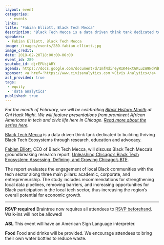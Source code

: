 ```yaml
---
layout: event
categories: 
  - events
links:
title: "Fabian Elliott, Black Tech Mecca"
description: "Black Tech Mecca is a data driven think tank dedicated to building thriving Black Tech Ecosystems through research, education and advocacy. Fabian Elliott, CEO of Black Tech Mecca, will discuss Black Tech Mecca’s groundbreaking research report, Unleashing Chicago’s Black Tech Ecosystem: Assessing, Defining, and Growing Chicago’s BTE."
speakers:
 - Fabian Elliott, Black Tech Mecca
image: /images/events/289-fabian-elliott.jpg
image_credit: 
date: 2018-02-20T18:00:00-06:00
event_id: 289
youtube_id: djrEFUsjARY
agenda: https://docs.google.com/document/d/1mfNdireyRIK4extGKLuzW9NdPdRDzmKtnj8rU7pV5Ms/edit#
sponsor: <a href='https://www.civisanalytics.com'>Civis Analytics</a>
asl_provided: true
tags: 
 - equity
 - 'data analytics'
published: true
---
```


*For the month of February, we will be celebrating [Black History Month](https://en.wikipedia.org/wiki/Black_History_Month) at Chi Hack Night. We will feature presentations from prominent African Americans in tech and civic life here in Chicago. [Read more about the series here](https://chihacknight.org/blog/2018/02/02/introducing-black-history-month-speaker-series.html).*

[Black Tech Mecca](https://www.blacktechmecca.org/) is a data driven think tank dedicated to building thriving Black Tech Ecosystems through research, education and advocacy. 

[Fabian Elliott](https://twitter.com/Fabian_Elliott), CEO of Black Tech Mecca, will discuss Black Tech Mecca’s groundbreaking research report, [Unleashing Chicago’s Black Tech Ecosystem: Assessing, Defining, and Growing Chicago’s BTE](https://www.blacktechmecca.org/research/).
 
The report evaluates the engagement of local Black communities with the tech sector along three main pillars: academic, corporate, and entrepreneurship. The study includes recommendations for strengthening local data pipelines, removing barriers, and increasing opportunities for Black participation in the local tech sector, thus increasing the region’s overall potential for economic growth.

---

**RSVP required** Braintree now requires all attendees to [RSVP beforehand](https://www.eventbrite.com/e/chi-hack-night-registration-41703945624). Walk-ins will not be allowed!

**ASL** This event will have an American Sign Language interpreter.

**Food** Food and drinks will be provided. We encourage attendees to bring their own water bottles to reduce waste.